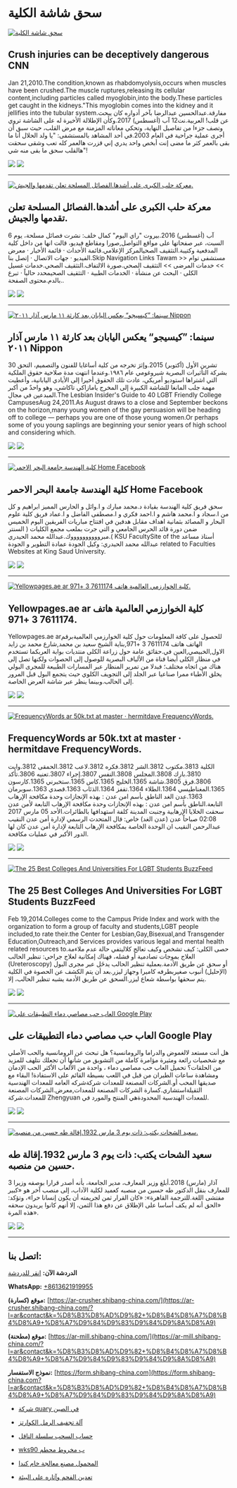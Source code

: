 # سحق شاشة الكلية

<a href="https://swt.shibang-china.com/?l=ar&img&k=%D8%B3%D8%AD%D9%82+%D8%B4%D8%A7%D8%B4%D8%A9+%D8%A7%D9%84%D9%83%D9%84%D9%8A%D8%A9" target="_blank">![سحق شاشة الكلية](http://static.shibang-china.com/all-800x300/458.jpg)</a>

## Crush injuries can be deceptively dangerous CNN
Jan 21,2010.The condition,known as rhabdomyolysis,occurs when muscles have been crushed.The muscle ruptures,releasing its cellular content,including particles called myoglobin,into the body.These particles get caught in the kidneys.&quot;This myoglobin comes into the kidney and it jellifies into the tubular system.مفارقة.عبدالحسين عبدالرضا بآخر أدواره كان يبحث عن قلب! العربية.نت12 آب (أغسطس) 2017.وكأن الإطلالة الأخيرة له على الشاشة تروي وتصف جزءا من تفاصيل النهاية، وتحكي معاناته المزمنة مع مرض القلب، حيث سبق أن أجرى عملية جراحية في العام 2003.في أحد المشاهد بالمستشفى: &quot;يا ولد الحلال أنا ما بقى بالعمر كثر ما مضى إنت أبخص واحد يدري إني قزرت هالعمر كله تعب وشقى سحقت هالقلب سحق ما بقى منه شي&quot;!


<a href="https://whatsapp.shibangsoft.com/WhatsApp.php" target="_blank" title="WhatsApp">![](http://static.shibang-china.com/icon/whatsapp.png)</a> <a href="https://swt.shibang-china.com/?l=ar&icon&k=%D8%B3%D8%AD%D9%82+%D8%B4%D8%A7%D8%B4%D8%A9+%D8%A7%D9%84%D9%83%D9%84%D9%8A%D8%A9" target="_blank">![](http://static.shibang-china.com/icon/chat-ar.png)</a>

---

<a href="https://swt.shibang-china.com/?l=ar&img&k=%D8%B3%D8%AD%D9%82+%D8%B4%D8%A7%D8%B4%D8%A9+%D8%A7%D9%84%D9%83%D9%84%D9%8A%D8%A9" target="_blank">![معركة حلب الكبرى على أشدها.الفصائل المسلحة تعلن تقدمها والجيش.](http://static.shibang-china.com/all-800x300/1032.jpg)</a>

## معركة حلب الكبرى على أشدها.الفصائل المسلحة تعلن تقدمها والجيش.
6 آب (أغسطس) 2016.بيروت &quot;راي اليوم&quot; كمال خلف: نشرت فصائل مسلحة، يوم السبت، عبر صفحاتها على مواقع التواصل,صورا ومقاطع فيديو، قالت انها من داخل كلية المدفعية وكتيبة.التثقيف الصحيالمركز الإعلامي.قائمة الأحداث &middot; قائمة الأخبار &middot; معرض الفيديو &middot; جهات الاتصال &middot; إتصل بنا.Skip Navigation Links Tawam &gt;&gt; مستشفى توام &gt;&gt; خدمات المرضى &gt;&gt; التثقيف الصحي.صورة الالتفاف.التثقيف الصحي.خدمات غسيل الكلى &middot; البحث عن منشأة &middot; الخدمات الطبية &middot; التثقيف الصحيمحدد حالياً &middot; تبرع بالدم.محتوى الصفحة.​​​​.


<a href="https://whatsapp.shibangsoft.com/WhatsApp.php" target="_blank" title="WhatsApp">![](http://static.shibang-china.com/icon/whatsapp.png)</a> <a href="https://swt.shibang-china.com/?l=ar&icon&k=%D8%B3%D8%AD%D9%82+%D8%B4%D8%A7%D8%B4%D8%A9+%D8%A7%D9%84%D9%83%D9%84%D9%8A%D8%A9" target="_blank">![](http://static.shibang-china.com/icon/chat-ar.png)</a>

---

<a href="https://swt.shibang-china.com/?l=ar&img&k=%D8%B3%D8%AD%D9%82+%D8%B4%D8%A7%D8%B4%D8%A9+%D8%A7%D9%84%D9%83%D9%84%D9%8A%D8%A9" target="_blank">![سينما: ”كيسيجو“ يعكس اليابان بعد كارثة ١١ مارس آذار ٢٠١١ Nippon](http://static.shibang-china.com/all-800x300/1115.jpg)</a>

## سينما: ”كيسيجو“ يعكس اليابان بعد كارثة ١١ مارس آذار ٢٠١١ Nippon
30 تشرين الأول (أكتوبر) 2015.وإثرَ تخرجه من كلية أساغايا للفنون والتصميم، التحق بشركة التأثيرات البصرية شيروغومي عام ١٩٨٦.وعندما انتهت مدة صلاحية حقوق الملكية التي اشتراها استوديو أمريكي، عادت تلك الحقوق أخيرا إلى الأيادي اليابانية، وأعطيت مهمة جلب المانغا للشاشة الكبيرة إلى المخرج يامازاكي تاكاشي، وهو واحدٌ من أكبر المبدعين في مجال.The Lesbian Insider&#39;s Guide to 40 LGBT Friendly College CampusesAug 24,2011.As August draws to a close and September beckons on the horizon,many young women of the gay persuasion will be heading off to college — perhaps you are one of those young women.Or perhaps some of you young saplings are beginning your senior years of high school and considering which.


<a href="https://whatsapp.shibangsoft.com/WhatsApp.php" target="_blank" title="WhatsApp">![](http://static.shibang-china.com/icon/whatsapp.png)</a> <a href="https://swt.shibang-china.com/?l=ar&icon&k=%D8%B3%D8%AD%D9%82+%D8%B4%D8%A7%D8%B4%D8%A9+%D8%A7%D9%84%D9%83%D9%84%D9%8A%D8%A9" target="_blank">![](http://static.shibang-china.com/icon/chat-ar.png)</a>

---

<a href="https://swt.shibang-china.com/?l=ar&img&k=%D8%B3%D8%AD%D9%82+%D8%B4%D8%A7%D8%B4%D8%A9+%D8%A7%D9%84%D9%83%D9%84%D9%8A%D8%A9" target="_blank">![كلية الهندسة جامعة البحر الاحمر Home Facebook](http://static.shibang-china.com/all-800x300/1015.jpg)</a>

## كلية الهندسة جامعة البحر الاحمر Home Facebook
سحق فريق كلية الهندسة بقيادة د.محمد مبارك و ا.وائل و الحارس المميز ابراهيم و كل من ا.سجاد و ا.محمد هاشم و ا.احمد فكري و ا.مصطفى الفاضل و ا.عماد فريق كلية علوم البحار و المصائد بثمانية اهداف مقابل هدفين في افتتاح مباريات الفريقين اليوم الخميس ضمن دورة قائد الحرس الجامعي و التي جرت بملعب مجمع الكليات ( السنتر ).مبرووووووووووك.عبدالله محمد الحيدري KSU FacultySite of the أستاذ مساعد عبدالله محمد الحيدري: وكيل الجودة عمادة التطوير و الجودة related to Faculties Websites at King Saud University.


<a href="https://whatsapp.shibangsoft.com/WhatsApp.php" target="_blank" title="WhatsApp">![](http://static.shibang-china.com/icon/whatsapp.png)</a> <a href="https://swt.shibang-china.com/?l=ar&icon&k=%D8%B3%D8%AD%D9%82+%D8%B4%D8%A7%D8%B4%D8%A9+%D8%A7%D9%84%D9%83%D9%84%D9%8A%D8%A9" target="_blank">![](http://static.shibang-china.com/icon/chat-ar.png)</a>

---

<a href="https://swt.shibang-china.com/?l=ar&img&k=%D8%B3%D8%AD%D9%82+%D8%B4%D8%A7%D8%B4%D8%A9+%D8%A7%D9%84%D9%83%D9%84%D9%8A%D8%A9" target="_blank">![Yellowpages.ae ar كلية الخوارزمي العالمية هاتف 7611174 3 +971.](http://static.shibang-china.com/all-800x300/147.jpg)</a>

## Yellowpages.ae ar كلية الخوارزمي العالمية هاتف 7611174 3 +971.
Yellowpages.ae arللحصول على كافة المعلومات حول كلية الخوارزمي العالميةبرقم الهاتف هاتف 7611174 3 +971,بناية الشيخ سعيد بن محمد,شارع محمد بن زايد الاول,الخبيصي,العين في.حقائق عامة حول زراعة الكلى منتديات بوابة العربكما تستخدم في منظار الكلى أيضا قناة من الألياف البصرية للوصول إلى الحصوات ولكنها تصل إلى هناك من اتجاه مختلف؛ فبدلا من تمرير المنظار عبر المسارات الطبيعة للمجرى البولي يخلق الأطباء ممرا صناعيا عبر الجلد إلى التجويف الكلوي حيث يتجمع البول قبل المرور إلى الحالب.وبينما ينظر عبر شاشة العرض الخاصة.


<a href="https://whatsapp.shibangsoft.com/WhatsApp.php" target="_blank" title="WhatsApp">![](http://static.shibang-china.com/icon/whatsapp.png)</a> <a href="https://swt.shibang-china.com/?l=ar&icon&k=%D8%B3%D8%AD%D9%82+%D8%B4%D8%A7%D8%B4%D8%A9+%D8%A7%D9%84%D9%83%D9%84%D9%8A%D8%A9" target="_blank">![](http://static.shibang-china.com/icon/chat-ar.png)</a>

---

<a href="https://swt.shibang-china.com/?l=ar&img&k=%D8%B3%D8%AD%D9%82+%D8%B4%D8%A7%D8%B4%D8%A9+%D8%A7%D9%84%D9%83%D9%84%D9%8A%D8%A9" target="_blank">![FrequencyWords ar 50k.txt at master · hermitdave FrequencyWords.](http://static.shibang-china.com/all-800x300/853.jpg)</a>

## FrequencyWords ar 50k.txt at master · hermitdave FrequencyWords.
الكلية 3813.مكتوب 3812.الشر 3812.فكره 3812.لاعب 3812.الحمقى 3812.وايت 3810.بارك 3808.المجلس 3808.النفس 3807.إجراء 3807.تعنيه 3806.تأكد 3806.فرق 3805.شاشة 1365.الخليج 1365.كاس 1365.ستخبرني 1365.كارسون 1365.المغناطيسي 1364.الطلاء 1364.تقفز 1364.الذئاب 1363.قصدي 1363.سوبرمان 1363.عدن الغد الناطق بأسم امن عدن : بهذه الإنجازات وحدة مكافحة الإرهاب التابعة.الناطق بأسم امن عدن : بهذه الإنجازات وحدة مكافحة الإرهاب التابعة لأمن عدن سحقت الخلايا الإرهابية وجنبت المدينة كلفة استهدافها بالطائرات.الأحد 05 مارس 2017 02:08 صباحاً عدن (عدن الغد) خاص: قال المتحدث الرسمي لإدارة أمن عدن النقيب عبدالرحمن النقيب ان الوحدة الخاصة بمكافحة الإرهاب التابعة لإدارة أمن عدن كان لها الدور الأكبر في عمليات مكافحة.


<a href="https://whatsapp.shibangsoft.com/WhatsApp.php" target="_blank" title="WhatsApp">![](http://static.shibang-china.com/icon/whatsapp.png)</a> <a href="https://swt.shibang-china.com/?l=ar&icon&k=%D8%B3%D8%AD%D9%82+%D8%B4%D8%A7%D8%B4%D8%A9+%D8%A7%D9%84%D9%83%D9%84%D9%8A%D8%A9" target="_blank">![](http://static.shibang-china.com/icon/chat-ar.png)</a>

---

<a href="https://swt.shibang-china.com/?l=ar&img&k=%D8%B3%D8%AD%D9%82+%D8%B4%D8%A7%D8%B4%D8%A9+%D8%A7%D9%84%D9%83%D9%84%D9%8A%D8%A9" target="_blank">![The 25 Best Colleges And Universities For LGBT Students BuzzFeed](http://static.shibang-china.com/all-800x300/1063.jpg)</a>

## The 25 Best Colleges And Universities For LGBT Students BuzzFeed
Feb 19,2014.Colleges come to the Campus Pride Index and work with the organization to form a group of faculty and students,LGBT people included,to rate their.the Center for Lesbian,Gay,Bisexual,and Transgender Education,Outreach,and Services provides various legal and mental health related resources to.حصى الكلى: كيف تشخص وكيف تعالج كلاليتفي حالة عدم ملاءمة العلاج بموجات تصادمية أو فشله، فهناك إمكانية لعلاج جراحي: تنظير الحالب (Ureteroscopy) أو سحق عن طريق الأدمة.بعملية تنظير الحالب يدخَل عبر مجرى البول (الإحليل) أنبوب صغيربطرفه كاميرا وجهاز ليزر.بعد أن يتم الكشف عن الحصوة في الكلية يتم سحقها بواسطة شعاع ليزر.السحق عن طريق الأدمة يشبه تنظير الحالب، إلا.


<a href="https://whatsapp.shibangsoft.com/WhatsApp.php" target="_blank" title="WhatsApp">![](http://static.shibang-china.com/icon/whatsapp.png)</a> <a href="https://swt.shibang-china.com/?l=ar&icon&k=%D8%B3%D8%AD%D9%82+%D8%B4%D8%A7%D8%B4%D8%A9+%D8%A7%D9%84%D9%83%D9%84%D9%8A%D8%A9" target="_blank">![](http://static.shibang-china.com/icon/chat-ar.png)</a>

---

<a href="https://swt.shibang-china.com/?l=ar&img&k=%D8%B3%D8%AD%D9%82+%D8%B4%D8%A7%D8%B4%D8%A9+%D8%A7%D9%84%D9%83%D9%84%D9%8A%D8%A9" target="_blank">![العاب حب مصاصي دماء التطبيقات على Google Play](http://static.shibang-china.com/all-800x300/1325.jpg)</a>

## العاب حب مصاصي دماء التطبيقات على Google Play
هل أنت مستعد لالغموض والدراما والرومانسية؟ هل تبحث عن الرومانسية والحب الأصلي مع شخصيات رائعة ومثيرة مؤامرة كاملة من التشويق من شأنها أن تجعلك نتلهف للمزيد من الحلقات؟ تحميل العاب حب مصاصي دماء ، واحدة من الألعاب الأكثر الحب الإدمان ومشاهدة ساعات الطيران من قبل في اللعب بسيطة القائم على الاستفادة! البقاء مع صديقها المحب أو.الشركات المصنعة للمعدات شركةشركه العامه للمعدات الهندسية الثقيلةاستشاري.كسارة الشركات المصنعة للمعدات,معرض.الشركات المصنعة للمعدات.شركة Zhengyuan للمعدات الهندسية المحدودةهي المنتج والمورد في.


<a href="https://whatsapp.shibangsoft.com/WhatsApp.php" target="_blank" title="WhatsApp">![](http://static.shibang-china.com/icon/whatsapp.png)</a> <a href="https://swt.shibang-china.com/?l=ar&icon&k=%D8%B3%D8%AD%D9%82+%D8%B4%D8%A7%D8%B4%D8%A9+%D8%A7%D9%84%D9%83%D9%84%D9%8A%D8%A9" target="_blank">![](http://static.shibang-china.com/icon/chat-ar.png)</a>

---

<a href="https://swt.shibang-china.com/?l=ar&img&k=%D8%B3%D8%AD%D9%82+%D8%B4%D8%A7%D8%B4%D8%A9+%D8%A7%D9%84%D9%83%D9%84%D9%8A%D8%A9" target="_blank">![سعيد الشحات يكتب: ذات يوم 3 مارس 1932.إقالة طه حسين من منصبه.](http://static.shibang-china.com/all-800x300/242.jpg)</a>

## سعيد الشحات يكتب: ذات يوم 3 مارس 1932.إقالة طه حسين من منصبه.
3 آذار (مارس) 2018.أبلغ وزير المعارف، مدير الجامعة، بأنه أصدر قرارا بوصفه وزيرا للمعارف بنقل الدكتور طه حسين من منصبه كعميد لكلية الآداب، إلى منصب آخر هو «كبير مفتشى اللغة.للترجمة القاهرة»: «كان القرار ثمن لجريمته أن يكون إنسانا حرا»، وتؤكد: «الحق أنه لم يكف أساسا على الإطلاق عن دفع هذا الثمن، إلا أنهم كانوا يريدون سحقه هذه المرة».

<a href="https://whatsapp.shibangsoft.com/WhatsApp.php" target="_blank" title="WhatsApp">![](http://static.shibang-china.com/icon/whatsapp.png)</a> <a href="https://swt.shibang-china.com/?l=ar&icon&k=%D8%B3%D8%AD%D9%82+%D8%B4%D8%A7%D8%B4%D8%A9+%D8%A7%D9%84%D9%83%D9%84%D9%8A%D8%A9" target="_blank">![](http://static.shibang-china.com/icon/chat-ar.png)</a>

---
## اتصل بنا:

**الدردشة الآن:** [انقر للدردشة](https://swt.shibang-china.com?l=ar&contact&k=%D8%B3%D8%AD%D9%82+%D8%B4%D8%A7%D8%B4%D8%A9+%D8%A7%D9%84%D9%83%D9%84%D9%8A%D8%A9)

**WhatsApp:**  [+8613621919955](https://whatsapp.shibangsoft.com/WhatsApp.php)

**موقع (كسارة):** [https://ar-crusher.shibang-china.com/](https://ar-crusher.shibang-china.com/?l=ar&contact&k=%D8%B3%D8%AD%D9%82+%D8%B4%D8%A7%D8%B4%D8%A9+%D8%A7%D9%84%D9%83%D9%84%D9%8A%D8%A9)

**موقع (مطحنة):** [https://ar-mill.shibang-china.com/](https://ar-mill.shibang-china.com/?l=ar&contact&k=%D8%B3%D8%AD%D9%82+%D8%B4%D8%A7%D8%B4%D8%A9+%D8%A7%D9%84%D9%83%D9%84%D9%8A%D8%A9)

**نموذج الاستفسار:** [https://form.shibang-china.com](https://form.shibang-china.com?l=ar&contact&k=%D8%B3%D8%AD%D9%82+%D8%B4%D8%A7%D8%B4%D8%A9+%D8%A7%D9%84%D9%83%D9%84%D9%8A%D8%A9)

* [شركة quary في الصين](../27/%D8%B4%D8%B1%D9%83%D8%A9%20quary%20%D9%81%D9%8A%20%D8%A7%D9%84%D8%B5%D9%8A%D9%86.md)

* [آلة تجفيف الرمل الكوارتز](../27/%D8%A2%D9%84%D8%A9%20%D8%AA%D8%AC%D9%81%D9%8A%D9%81%20%D8%A7%D9%84%D8%B1%D9%85%D9%84%20%D8%A7%D9%84%D9%83%D9%88%D8%A7%D8%B1%D8%AA%D8%B2.md)

* [حساب السحب سلسلة الناقل](../27/%D8%AD%D8%B3%D8%A7%D8%A8%20%D8%A7%D9%84%D8%B3%D8%AD%D8%A8%20%D8%B3%D9%84%D8%B3%D9%84%D8%A9%20%D8%A7%D9%84%D9%86%D8%A7%D9%82%D9%84.md)

* [wks90 ب مخروط محطم](../28/wks90%20%D8%A8%20%D9%85%D8%AE%D8%B1%D9%88%D8%B7%20%D9%85%D8%AD%D8%B7%D9%85.md)

* [المحمول مصنع معالجة خام كندا](../28/%D8%A7%D9%84%D9%85%D8%AD%D9%85%D9%88%D9%84%20%D9%85%D8%B5%D9%86%D8%B9%20%D9%85%D8%B9%D8%A7%D9%84%D8%AC%D8%A9%20%D8%AE%D8%A7%D9%85%20%D9%83%D9%86%D8%AF%D8%A7.md)

* [تعدين الفحم وآثاره على البيئة](../29/%D8%AA%D8%B9%D8%AF%D9%8A%D9%86%20%D8%A7%D9%84%D9%81%D8%AD%D9%85%20%D9%88%D8%A2%D8%AB%D8%A7%D8%B1%D9%87%20%D8%B9%D9%84%D9%89%20%D8%A7%D9%84%D8%A8%D9%8A%D8%A6%D8%A9.md)